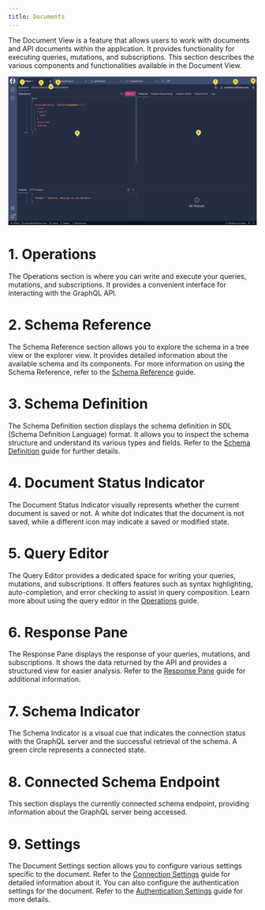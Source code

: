 ```yaml
---
title: Documents
---
```


The Document View is a feature that allows users to work with documents and API documents within the application. It provides functionality for executing queries, mutations, and subscriptions. This section describes the various components and functionalities available in the Document View.

![Image](images/document-0.png)

# 1. Operations

The Operations section is where you can write and execute your queries, mutations, and subscriptions. It provides a convenient interface for interacting with the GraphQL API.

# 2. Schema Reference

The Schema Reference section allows you to explore the schema in a tree view or the explorer view. It provides detailed information about the available schema and its components. For more information on using the Schema Reference, refer to the [Schema Reference](/docs/bananacakepop/v2/documents/schema-reference) guide.

# 3. Schema Definition

The Schema Definition section displays the schema definition in SDL (Schema Definition Language) format. It allows you to inspect the schema structure and understand its various types and fields. Refer to the [Schema Definition](/docs/bananacakepop/v2/documents/schema-definition) guide for further details.

# 4. Document Status Indicator

The Document Status Indicator visually represents whether the current document is saved or not. A white dot indicates that the document is not saved, while a different icon may indicate a saved or modified state.

# 5. Query Editor

The Query Editor provides a dedicated space for writing your queries, mutations, and subscriptions. It offers features such as syntax highlighting, auto-completion, and error checking to assist in query composition. Learn more about using the query editor in the [Operations](/docs/bananacakepop/v2/documents/operations) guide.

# 6. Response Pane

The Response Pane displays the response of your queries, mutations, and subscriptions. It shows the data returned by the API and provides a structured view for easier analysis. Refer to the [Response Pane](/docs/bananacakepop/v2/documents/response) guide for additional information.

# 7. Schema Indicator

The Schema Indicator is a visual cue that indicates the connection status with the GraphQL server and the successful retrieval of the schema. A green circle represents a connected state.

# 8. Connected Schema Endpoint

This section displays the currently connected schema endpoint, providing information about the GraphQL server being accessed.

# 9. Settings

The Document Settings section allows you to configure various settings specific to the document. Refer to the [Connection Settings](/docs/bananacakepop/v2/documents/connection-settings) guide for detailed information about it. You can also configure the authentication settings for the document. Refer to the [Authentication Settings](/docs/bananacakepop/v2/documents/authentication) guide for more details.
